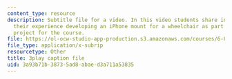 ```yaml
---
content_type: resource
description: Subtitle file for a video. In this video students share insights about
  their experience developing an iPhone mount for a wheelchair as part of the team
  project for the course.
file: https://ol-ocw-studio-app-production.s3.amazonaws.com/courses/6-811-principles-and-practice-of-assistive-technology-fall-2014/3a93b71b38735ad8abaed3a711a53835_kJEwyrLHZoQ.vtt
file_type: application/x-subrip
resourcetype: Other
title: 3play caption file
uid: 3a93b71b-3873-5ad8-abae-d3a711a53835
---
```

